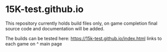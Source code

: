 # 15K-test.github.io

This repository currently holds build files only, on game completion final source code and documentation will be added.

The builds can be tested here: https://15k-test.github.io/index.html
links to each game on ^ main page
